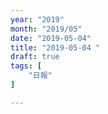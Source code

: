 ```yaml
---
year: "2019"
month: "2019/05"
date: "2019-05-04"
title: "2019-05-04 "
draft: true
tags: [
    "日報"
]

---
```


